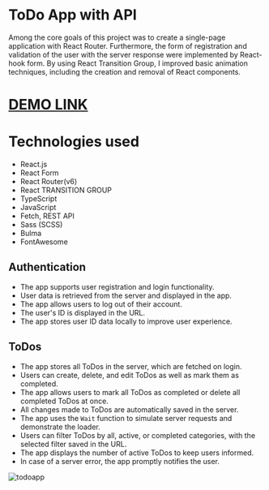 # ToDo App with API 
Among the core goals of this project was to create a single-page application with React Router. Furthermore, the form of registration and validation of the user with the server response were implemented by React-hook form. By using React Transition Group, I improved basic animation techniques, including the creation and removal of React components.

# [DEMO LINK](https://vasyliev-anton.github.io/react_todo-app/)

# Technologies used
- React.js
- React Form
- React Router(v6)
- React TRANSITION GROUP
- TypeScript
- JavaScript
- Fetch, REST API
- Sass (SCSS)
- Bulma
- FontAwesome

## Authentication
- The app supports user registration and login functionality.
- User data is retrieved from the server and displayed in the app.
- The app allows users to log out of their account.
- The user's ID is displayed in the URL.
- The app stores user ID data locally to improve user experience.

## ToDos
- The app stores all ToDos in the server, which are fetched on login.
- Users can create, delete, and edit ToDos as well as mark them as completed.
- The app allows users to mark all ToDos as completed or delete all completed ToDos at once.
- All changes made to ToDos are automatically saved in the server.
- The app uses the `Wait` function to simulate server requests and demonstrate the loader.
- Users can filter ToDos by all, active, or completed categories, with the selected filter saved in the URL.
- The app displays the number of active ToDos to keep users informed.
- In case of a server error, the app promptly notifies the user.

![todoapp](https://github.com/vasyliev-anton/react_todo-app/blob/master/description/todoapp.gif)
